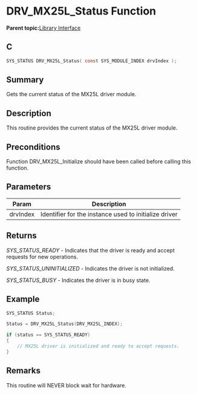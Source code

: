 # DRV\_MX25L\_Status Function

**Parent topic:**[Library Interface](GUID-410DBBCC-D224-45B2-B881-7BFB0DFF0EFC.md)

## C

```c
SYS_STATUS DRV_MX25L_Status( const SYS_MODULE_INDEX drvIndex );
```

## Summary

Gets the current status of the MX25L driver module.

## Description

This routine provides the current status of the MX25L driver module.

## Preconditions

Function DRV\_MX25L\_Initialize should have been called before calling this function.

## Parameters

|Param|Description|
|-----|-----------|
|drvIndex|Identifier for the instance used to initialize driver|

## Returns

*SYS\_STATUS\_READY* - Indicates that the driver is ready and accept requests for new operations.

*SYS\_STATUS\_UNINITIALIZED* - Indicates the driver is not initialized.

*SYS\_STATUS\_BUSY* - Indicates the driver is in busy state.

## Example

```c
SYS_STATUS Status;

Status = DRV_MX25L_Status(DRV_MX25L_INDEX);

if (status == SYS_STATUS_READY)
{
    // MX25L driver is initialized and ready to accept requests.
}
```

## Remarks

This routine will NEVER block wait for hardware.

